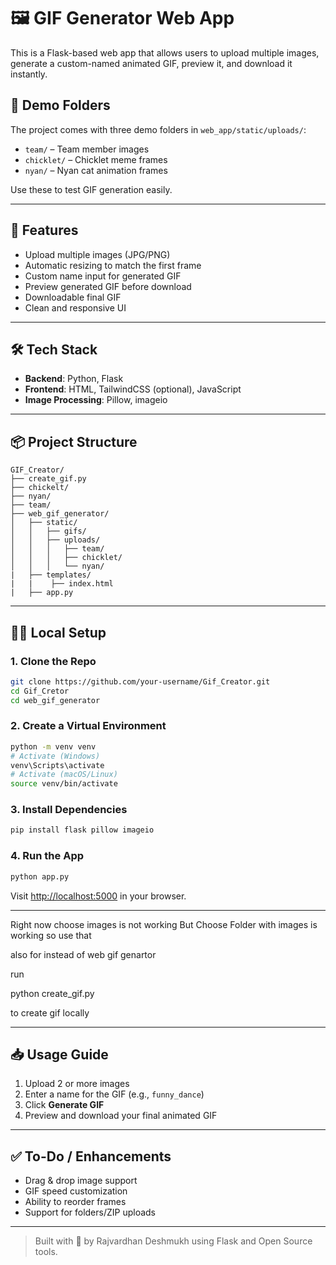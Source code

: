 # 🖼️ GIF Generator Web App

This is a Flask-based web app that allows users to upload multiple images, generate a custom-named animated GIF, preview it, and download it instantly.

## 📁 Demo Folders

The project comes with three demo folders in `web_app/static/uploads/`:
- `team/` – Team member images
- `chicklet/` – Chicklet meme frames
- `nyan/` – Nyan cat animation frames

Use these to test GIF generation easily.

---

## 🚀 Features

- Upload multiple images (JPG/PNG)
- Automatic resizing to match the first frame
- Custom name input for generated GIF
- Preview generated GIF before download
- Downloadable final GIF
- Clean and responsive UI

---

## 🛠️ Tech Stack

- **Backend**: Python, Flask
- **Frontend**: HTML, TailwindCSS (optional), JavaScript
- **Image Processing**: Pillow, imageio

---

## 📦 Project Structure

```
GIF_Creator/
├── create_gif.py
├── chickelt/
├── nyan/
├── team/
├── web_gif_generator/
│   ├── static/
│   │   ├── gifs/
│   │   ├── uploads/
│   │   │   ├── team/
│   │   │   ├── chicklet/
│   │   │   └── nyan/
|   ├── templates/
|   |    ├── index.html
|   ├── app.py
```

---

## 🧑‍💻 Local Setup

### 1. Clone the Repo

```bash
git clone https://github.com/your-username/Gif_Creator.git
cd Gif_Cretor
cd web_gif_generator
```

### 2. Create a Virtual Environment

```bash
python -m venv venv
# Activate (Windows)
venv\Scripts\activate
# Activate (macOS/Linux)
source venv/bin/activate
```

### 3. Install Dependencies

```bash
pip install flask pillow imageio
```

### 4. Run the App

```bash
python app.py
```

Visit [http://localhost:5000](http://localhost:5000) in your browser.

---
Right now choose images is not working
But Choose Folder with images is working so use that

also for instead of web gif genartor

run 

python create_gif.py

to create gif locally

---

## 📥 Usage Guide

1. Upload 2 or more images
2. Enter a name for the GIF (e.g., `funny_dance`)
3. Click **Generate GIF**
4. Preview and download your final animated GIF

---

## ✅ To-Do / Enhancements

- Drag & drop image support
- GIF speed customization
- Ability to reorder frames
- Support for folders/ZIP uploads

---

> Built with 💚 by Rajvardhan Deshmukh using Flask and Open Source tools.
